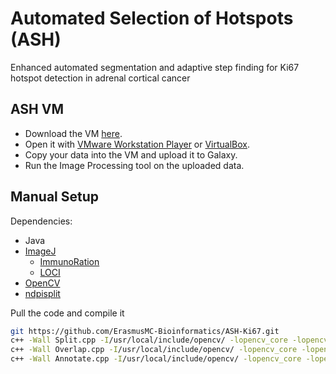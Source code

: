 # [](#header-1)Automated Selection of Hotspots (ASH)

Enhanced automated segmentation and adaptive step finding for Ki67 hotspot detection in adrenal cortical cancer

## [](#header-2)ASH VM

- Download the VM [here](https://bioinf-galaxian.erasmusmc.nl/owncloud/index.php/s/2GXV8yDJdyIm6p4/download).
- Open it with [VMware Workstation Player](https://my.vmware.com/en/web/vmware/free#desktop_end_user_computing/vmware_workstation_player/12_0) or [VirtualBox](https://www.virtualbox.org/).
- Copy your data into the VM and upload it to Galaxy.
- Run the Image Processing tool on the uploaded data.

## [](#header-2)Manual Setup

Dependencies:
- Java
- [ImageJ](http://rsb.info.nih.gov/ij/download/linux/ij147-linux64.zip)
  - [ImmunoRation](http://153.1.200.58/sites/default/files/software/immunoratio-plugin/immunoratio_1.0c.jar)
  - [LOCI](http://cvs.openmicroscopy.org.uk/snapshots/bioformats/4.4.8/loci_tools.jar)
- [OpenCV](http://opencv.org/)
- [ndpisplit](https://www.imnc.in2p3.fr/pagesperso/deroulers/software/ndpitools/)

Pull the code and compile it
```bash
git https://github.com/ErasmusMC-Bioinformatics/ASH-Ki67.git
c++ -Wall Split.cpp -I/usr/local/include/opencv/ -lopencv_core -lopencv_highgui -o split.out
c++ -Wall Overlap.cpp -I/usr/local/include/opencv/ -lopencv_core -lopencv_highgui -o overlap.out
c++ -Wall Annotate.cpp -I/usr/local/include/opencv/ -lopencv_core -lopencv_highgui -o annotate.out
```
